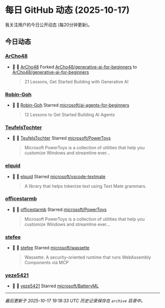 # 每日 GitHub 动态 (2025-10-17)

我关注用户的今日公开动态 (每20分钟更新)。

## 今日动态

### [ArCho48](https://github.com/ArCho48)
- 🍴 👤 [ArCho48](https://github.com/ArCho48) Forked [ArCho48/generative-ai-for-beginners](https://github.com/ArCho48/generative-ai-for-beginners) to [ArCho48/generative-ai-for-beginners](https://github.com/ArCho48/generative-ai-for-beginners)
  > 21 Lessons, Get Started Building with Generative AI 

### [Robin-Goh](https://github.com/Robin-Goh)
- 🌟 👤 [Robin-Goh](https://github.com/Robin-Goh) Starred [microsoft/ai-agents-for-beginners](https://github.com/microsoft/ai-agents-for-beginners)
  > 12 Lessons to Get Started Building AI Agents

### [TeufelsTochter](https://github.com/TeufelsTochter)
- 🌟 👤 [TeufelsTochter](https://github.com/TeufelsTochter) Starred [microsoft/PowerToys](https://github.com/microsoft/PowerToys)
  > Microsoft PowerToys is a collection of utilities that help you customize Windows and streamline ever...

### [elquid](https://github.com/elquid)
- 🌟 👤 [elquid](https://github.com/elquid) Starred [microsoft/vscode-textmate](https://github.com/microsoft/vscode-textmate)
  > A library that helps tokenize text using Text Mate grammars.

### [officestarmb](https://github.com/officestarmb)
- 🌟 👤 [officestarmb](https://github.com/officestarmb) Starred [microsoft/PowerToys](https://github.com/microsoft/PowerToys)
  > Microsoft PowerToys is a collection of utilities that help you customize Windows and streamline ever...

### [stefee](https://github.com/stefee)
- 🌟 👤 [stefee](https://github.com/stefee) Starred [microsoft/wassette](https://github.com/microsoft/wassette)
  > Wassette: A security-oriented runtime that runs WebAssembly Components via MCP

### [yeze5421](https://github.com/yeze5421)
- 🌟 👤 [yeze5421](https://github.com/yeze5421) Starred [microsoft/BatteryML](https://github.com/microsoft/BatteryML)


---
*最后更新于 2025-10-17 19:18:33 UTC*
*历史记录保存在 `archive` 目录中。*

